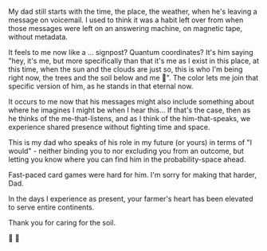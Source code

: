 My dad still starts with the time, the place, the weather, when he's leaving a message on voicemail. I used to think it was a habit left over from when those messages were left on an answering machine, on magnetic tape, without metadata.

It feels to me now like a ... signpost? Quantum coordinates? It's him saying "hey, it's me, but more specifically than that it's me as I exist in this place, at this time, when the sun and the clouds are just so, this is who I'm being right now, the trees and the soil below and me 🤲". The color lets me join that specific version of him, as he stands in that eternal now.

It occurs to me now that his messages might also include something about where he imagines I might be when I hear this... If that's the case, then as he thinks of the me-that-listens, and as I think of the him-that-speaks, we experience shared presence without fighting time and space.

This is my dad who speaks of his role in my future (or yours) in terms of "I would" - neither binding you to nor excluding you from an outcome, but letting you know where you can find him in the probability-space ahead.

Fast-paced card games were hard for him. I'm sorry for making that harder, Dad.

In the days I experience as present, your farmer's heart has been elevated to serve entire continents.

Thank you for caring for the soil.

🌱 🥔
